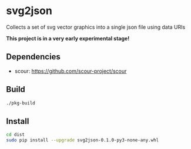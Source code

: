 # svg2json

Collects a set of svg vector graphics into a single json file using data URIs

**This project is in a very early experimental stage!**

## Dependencies

- scour: https://github.com/scour-project/scour

## Build

```bash
./pkg-build
```

## Install

```bash
cd dist
sudo pip install --upgrade svg2json-0.1.0-py3-none-any.whl
```

